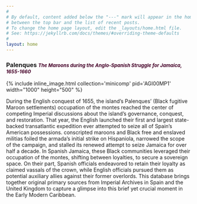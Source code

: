 ```yaml
---
#
# By default, content added below the "---" mark will appear in the home page
# between the top bar and the list of recent posts.
# To change the home page layout, edit the _layouts/home.html file.
# See: https://jekyllrb.com/docs/themes/#overriding-theme-defaults
#
layout: home
---
```


### Palenques <span style="color:#440027;font-size:small"><em>The Maroons during the Anglo-Spanish Struggle for Jamaica, 1655-1660</em></span>


{% include inline_image.html collection='minicomp' pid='AGI00MP1' width="1000" height="500" %}


During the English conquest of 1655, the island’s Palenques’ (Black fugitive Maroon settlements) occupation of the montes reached the center of competing Imperial discussions about the island’s governance, conquest, and restoration. That year, the English launched their first and largest state-backed transatlantic expedition ever attempted to seize all of Spain’s American possessions. 
conscripted maroons and Black free and enslaved militias foiled the armada’s initial strike on Hispaniola, narrowed the scope of the campaign, and stalled its renewed attempt to seize Jamaica for over half a decade. In Spanish Jamaica, these Black communities leveraged their occupation of the montes, shifting between loyalties, to secure a sovereign space. On their part, Spanish officials endeavored to retain their loyalty as claimed vassals of the crown, while English officials pursued them as potential auxiliary allies against their former overlords. This database brings together original primary sources from Imperial Archives in Spain and the United Kingdom to capture a glimpse into this brief yet crucial moment in the Early Modern Caribbean. 

